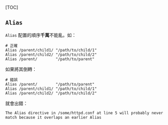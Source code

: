 [TOC]


## `Alias`

`Alias` 配置的順序**千萬**不能亂。如：

```apacheconf
# 正確
Alias /parent/child1/ "/path/to/child/1"
Alias /parent/child2/ "/path/to/child/2"
Alias /parent/        "/path/to/parent"
```

如果將其倒轉：

```apacheconf
# 錯誤
Alias /parent/        "/path/to/parent"
Alias /parent/child1/ "/path/to/child/1"
Alias /parent/child2/ "/path/to/child/2"
```

就會出錯：

```text
The Alias directive in /some/httpd.conf at line 5 will probably never match because it overlaps an earlier Alias
```
